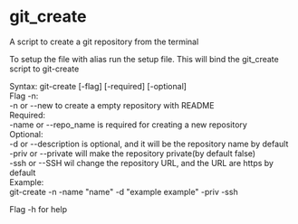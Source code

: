 # git_create

A script to create a git repository from the terminal  

To setup the file with alias run the setup file. This will bind the git_create script to git-create  

Syntax: git-create [-flag] [-required] [-optional]  
	Flag -n:  
		-n or --new to create a empty repository with README  
	Required:  
		-name or --repo_name is required for creating a new repository  
	Optional:  
		-d or --description is optional, and it will be the repository name by default  
		-priv or --private will make the repository private(by default false)  
		-ssh or --SSH wil change the repository URL, and the URL are https by default  
	Example:  
		git-create -n -name "name" -d "example example" -priv -ssh  
		
Flag -h for help

